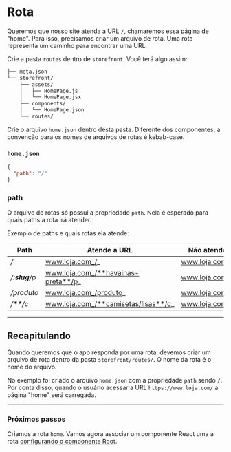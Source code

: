 # Rota

Queremos que nosso site atenda a URL `/`, chamaremos essa página de "home". Para isso, precisamos criar um arquivo de rota. Uma rota representa um caminho para encontrar uma URL.

Crie a pasta `routes` dentro de `storefront`. Você terá algo assim:

```sh
├── meta.json
└── storefront/
    ├── assets/
    │   ├── HomePage.js
    │   └── HomePage.jsx
    ├── components/
    │   └── HomePage.json
    └── routes/
```

Crie o arquivo `home.json` dentro desta pasta. Diferente dos componentes, a convenção para os nomes de arquivos de rotas é kebab-case.

### `home.json`

```json
{
  "path": "/"
}
```

### path

O arquivo de rotas só possui a propriedade `path`. Nela é esperado para quais paths a rota irá atender.

Exemplo de paths e quais rotas ela atende:

Path | Atende a URL | Não atende a URL
---|---|---
_/_|www.loja.com_/_|www.loja.com/produto
_/**:slug**/p_|www.loja.com_/**havainas-preta**/p_|www.loja.com/produto
_/produto_|www.loja.com_/produto_|www.loja.com/p
_/**\*\***/c_|www.loja.com_/**camisetas/lisas**/c_|www.loja.com/contato

---

## Recapitulando

Quando queremos que o app responda por uma rota, devemos criar um arquivo de rota dentro da pasta `storefront/routes/`. O nome da rota é o nome do arquivo.

No exemplo foi criado o arquivo `home.json` com a propriedade `path` sendo `/`. Por conta disso, quando o usuário acessar a URL `https://www.loja.com/` a página "home" será carregada.

---

### Próximos passos

Criamos a rota `home`. Vamos agora associar um componente React uma a rota [configurando o componente Root](root.md).
